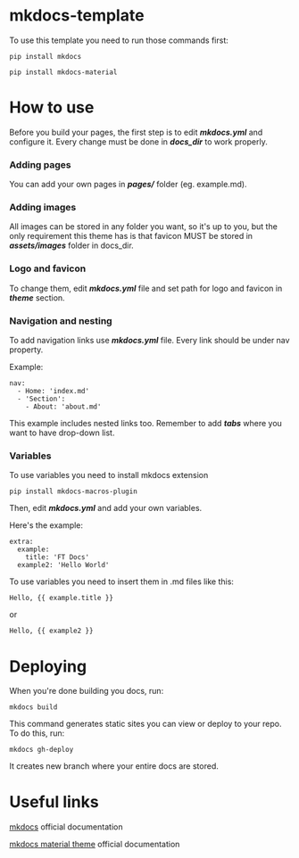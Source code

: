 # mkdocs-template

To use this template you need to run those commands first:

```
pip install mkdocs
```
```
pip install mkdocs-material
```

# How to use

Before you build your pages, the first step is to edit **_mkdocs.yml_** and configure it. Every change must be done in **_docs_dir_** to work properly.

### Adding pages

You can add your own pages in **_pages/_** folder (eg. example.md).

### Adding images

All images can be stored in any folder you want, so it's up to you, but the only requirement this theme has is that favicon MUST be stored in **_assets/images_** folder in docs_dir.

### Logo and favicon

To change them, edit **_mkdocs.yml_** file and set path for logo and favicon in **_theme_** section.

### Navigation and nesting

To add navigation links use **_mkdocs.yml_** file. Every link should be under nav property. 

Example:
```
nav:
  - Home: 'index.md'
  - 'Section':
    - About: 'about.md'
```
This example includes nested links too. Remember to add **_tabs_** where you want to have drop-down list.

### Variables

To use variables you need to install mkdocs extension

```
pip install mkdocs-macros-plugin
```

Then, edit **_mkdocs.yml_** and add your own variables.

Here's the example: 
```
extra:
  example:
    title: 'FT Docs'
  example2: 'Hello World'
```

To use variables you need to insert them in .md files like this:
```
Hello, {{ example.title }}
```
or

```
Hello, {{ example2 }}
```

# Deploying

When you're done building you docs, run:
```
mkdocs build
```
This command generates static sites you can view or deploy to your repo. To do this, run:
```
mkdocs gh-deploy
```
It creates new branch where your entire docs are stored.

# Useful links

[mkdocs](https://www.mkdocs.org/) official documentation

[mkdocs material theme](https://squidfunk.github.io/mkdocs-material/getting-started/) official documentation
